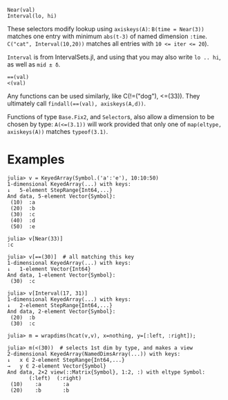 ```
Near(val)
Interval(lo, hi)
```

These selectors modify lookup using `axiskeys(A)`: `B(time = Near(3))` matches one entry with minimum `abs(t-3)` of named dimension `:time`. `C("cat", Interval(10,20))` matches all entries with `10 <= iter <= 20`).

`Interval` is from IntervalSets.jl, and using that you may also write `lo .. hi`, as well as `mid ± δ`.

```
==(val)
<(val)
```

Any functions can be used similarly, like C(!=("dog"), <=(33)). They ultimately call `findall(==(val), axiskeys(A,d))`.

Functions of type `Base.Fix2`, and `Selector`s, also allow a dimension to be chosen by type: `A(<=(3.1))` will work provided that only one of `map(eltype, axiskeys(A))` matches `typeof(3.1)`.

# Examples

```jldoctest
julia> v = KeyedArray(Symbol.('a':'e'), 10:10:50)
1-dimensional KeyedArray(...) with keys:
↓   5-element StepRange{Int64,...}
And data, 5-element Vector{Symbol}:
 (10)  :a
 (20)  :b
 (30)  :c
 (40)  :d
 (50)  :e

julia> v[Near(33)]
:c

julia> v[==(30)]  # all matching this key
1-dimensional KeyedArray(...) with keys:
↓   1-element Vector{Int64}
And data, 1-element Vector{Symbol}:
 (30)  :c

julia> v[Interval(17, 31)]
1-dimensional KeyedArray(...) with keys:
↓   2-element StepRange{Int64,...}
And data, 2-element Vector{Symbol}:
 (20)  :b
 (30)  :c

julia> m = wrapdims(hcat(v,v), x=nothing, y=[:left, :right]);

julia> m(<(30))  # selects 1st dim by type, and makes a view
2-dimensional KeyedArray(NamedDimsArray(...)) with keys:
↓   x ∈ 2-element StepRange{Int64,...}
→   y ∈ 2-element Vector{Symbol}
And data, 2×2 view(::Matrix{Symbol}, 1:2, :) with eltype Symbol:
       (:left)  (:right)
 (10)    :a       :a
 (20)    :b       :b
```
